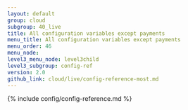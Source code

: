 ```yaml
---
layout: default
group: cloud
subgroup: 40_live
title: All configuration variables except payments
menu_title: All configuration variables except payments
menu_order: 46
menu_node: 
level3_menu_node: level3child
level3_subgroup: config-ref
version: 2.0
github_link: cloud/live/config-reference-most.md
---
```


{% include config/config-reference.md %}


